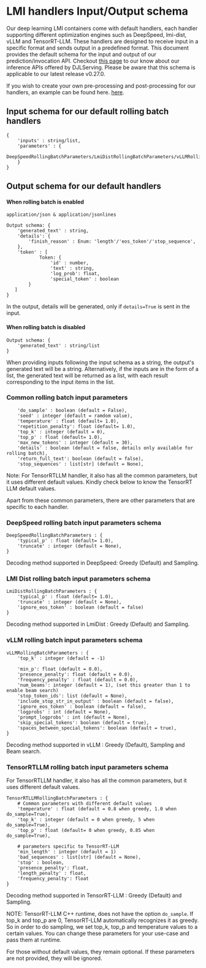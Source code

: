 # LMI handlers Input/Output schema


Our deep learning LMI containers come with default handlers, each handler supporting different optimization engines such as DeepSpeed, lmi-dist, vLLM and TensorRT-LLM.  These handlers are designed to receive input in a specific format and sends output in a predefined format. This document provides the default schema for the input and output of our prediction/invocation API. Checkout [this page](https://docs.djl.ai/docs/serving/serving/docs/inference_api.html) to our know about our inference APIs offered by DJLServing. Please be aware that this schema is applicable to our latest release v0.27.0.

If you wish to create your own pre-processing and post-processing for our handlers, an example can be found here. [here](https://docs.djl.ai/docs/demos/aws/sagemaker/large-model-inference/sample-llm/rollingbatch_llama_7b_customized_preprocessing.html).


## Input schema for our default rolling batch handlers

```
{
    'inputs' : string/list, 
    'parameters' : {
        DeepSpeedRollingBatchParameters/LmiDistRollingBatchParameters/vLLMRollingBatchParameters/TensorRTLLMRollingBatchParameters,
    } 
}
```

## Output schema for our default handlers

#### When rolling batch is enabled
```
application/json & application/jsonlines

Output schema: {
    'generated_text' : string,
    'details': {
        'finish_reason' : Enum: 'length'/'eos_token'/'stop_sequence',
    },
    'token' : [ 
            Token: {
                'id' : number,
                'text' : string,
                'log_prob': float,
                'special_token' : boolean
        }
   ]
}
```

In the output, details will be generated, only if `details=True` is sent in the input. 

#### When rolling batch is disabled
```
Output schema: {
    'generated_text' : string/list
}
```
When providing inputs following the input schema as a string, the output's generated text will be a string. Alternatively, if the inputs are in the form of a list, the generated text will be returned as a list, with each result corresponding to the input items in the list.

### Common rolling batch input parameters
```
    'do_sample' : boolean (default = False),
    'seed' : integer (default = ramdom value),
    'temperature' : float (default= 1.0),
    'repetition_penalty': float (default= 1.0),
    'top_k' : integer (default = 0), 
    'top_p' : float (default= 1.0),
    'max_new_tokens' : integer (default = 30),
    'details' : boolean (default = false, details only available for rolling batch),
    'return_full_text': boolean (default = false),
    'stop_sequences' : list[str] (default = None),
```

Note: For TensorRTLLM handler, it also has all the common parameters, but it uses different default values. Kindly check below to know the TensorRT LLM default values. 

Apart from these common parameters, there are other parameters that are specific to each handler. 

### DeepSpeed rolling batch input parameters schema

```
DeepSpeedRollingBatchParameters : {
    'typical_p' : float (default= 1.0), 
    'truncate' : integer (default = None),
}
```

Decoding method supported in DeepSpeed: Greedy (Default) and Sampling.

### LMI Dist rolling batch input parameters schema

```
LmiDistRollingBatchParameters : {
    'typical_p' : float (default= 1.0),
    'truncate' : integer (default = None),
    'ignore_eos_token' : boolean (default = false)
}
```

Decoding method supported in LmiDist : Greedy (Default) and Sampling.


### vLLM rolling batch input parameters schema

```
vLLMRollingBatchParameters : {
    'top_k' : integer (default = -1)
    
    'min_p': float (default = 0.0),
    'presence_penalty': float (default = 0.0),
    'frequency_penalty' : float (default = 0.0),
    'num_beams': integer (default = 1), (set this greater than 1 to enable beam search)
    'stop_token_ids': list (default = None),
    'include_stop_str_in_output' : boolean (default = false),
    'ignore_eos_token' : boolean (default = false),
    'logprobs' : int (default = None),
    'prompt_logprobs' : int (default = None),
    'skip_special_tokens': boolean (default = true),
    'spaces_between_special_tokens': boolean (default = true),
}
```

Decoding method supported in vLLM : Greedy (Default), Sampling and Beam search.

### TensorRTLLM rolling batch input parameters schema

For TensorRTLLM handler, it also has all the common parameters, but it uses different default values. 

```
TensorRTLLMRollingBatchParameters : {
    # Common parameters with different default values
    'temperature' : float (default = 0.8 when greedy, 1.0 when do_sample=True),
    'top_k' : integer (default = 0 when greedy, 5 when do_sample=True), 
    'top_p' : float (default= 0 when greedy, 0.85 when do_sample=True),
    
    # parameters specific to TensorRT-LLM
    'min_length' : integer (default = 1)
    'bad_sequences' : list[str] (default = None), 
    'stop' : boolean, 
    'presence_penalty': float,
    'length_penalty' : float, 
    'frequency_penalty': float
}
```

Decoding method supported in TensorRT-LLM : Greedy (Default) and Sampling.

NOTE: TensorRT-LLM C++ runtime, does not have the option `do_sample`. If top_k and top_p are 0, TensorRT-LLM automatically recognizes it as greedy. 
So in order to do sampling, we set top_k, top_p and temperature values to a certain values. You can change these parameters for your use-case and pass them at runtime.

For those without default values, they remain optional. If these parameters are not provided, they will be ignored.